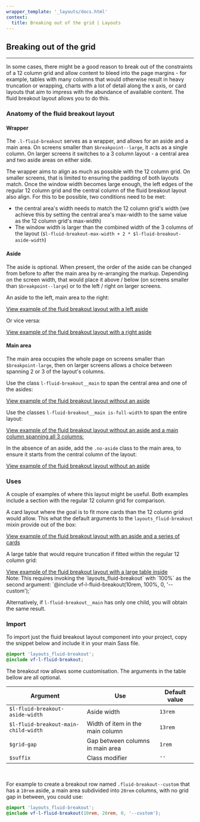 ```yaml
---
wrapper_template: '_layouts/docs.html'
context:
  title: Breaking out of the grid | Layouts
---
```


## Breaking out of the grid

<hr>

In some cases, there might be a good reason to break out of the constraints of a 12 column grid and allow content to bleed into the page margins - for example, tables with many columns that would otherwise result in heavy truncation or wrapping, charts with a lot of detail along the x axis, or card layouts that aim to impress with the abundance of available content. The fluid breakout layout allows you to do this.

### Anatomy of the fluid breakout layout

#### Wrapper

The `.l-fluid-breakout` serves as a wrapper, and allows for an aside and a main area. On screens smaller than `$breakpoint--large`, it acts as a single column. On larger screens it switches to a 3 column layout - a central area and two aside areas on either side.

The wrapper aims to align as much as possible with the 12 column grid. On smaller screens, that is limited to ensuring the padding of both layouts match. Once the window width becomes large enough, the left edges of the regular 12 column grid and the central column of the fluid breakout layout also align. For this to be possible, two conditions need to be met:

- the central area's width needs to match the 12 column grid's width (we achieve this by setting the central area's max-width to the same value as the 12 column grid's max-width)
- The window width is larger than the combined width of the 3 columns of the layout (`$l-fluid-breakout-max-width + 2 * $l-fluid-breakout-aside-width`)

#### Aside

The aside is optional. When present, the order of the aside can be changed from before to after the main area by re-arranging the markup. Depending on the screen width, that would place it above / below (on screens smaller than `$breakpoint--large`) or to the left / right on larger screens.

An aside to the left, main area to the right:

<div class="embedded-example"><a href="/docs/examples/layouts/fluid-breakout/fluid-breakout-left-aside/" class="js-example">
View example of the fluid breakout layout with a left aside
</a></div>

Or vice versa:

<div class="embedded-example"><a href="/docs/examples/layouts/fluid-breakout/fluid-breakout-right-aside/" class="js-example">
View example of the fluid breakout layout with a right aside
</a></div>

#### Main area

The main area occupies the whole page on screens smaller than `$breakpoint-large`, then on larger screens allows a choice between spanning 2 or 3 of the layout's columns.

Use the class `l-fluid-breakout__main` to span the central area and one of the asides:

<div class="embedded-example"><a href="/docs/examples/layouts/fluid-breakout/fluid-breakout-left-aside/" class="js-example">
View example of the fluid breakout layout without an aside
</a></div>

Use the classes `l-fluid-breakout__main is-full-width` to span the entire layout:

<div class="embedded-example"><a href="/docs/examples/layouts/fluid-breakout/fluid-breakout-full/" class="js-example">
View example of the fluid breakout layout without an aside and a main column spanning all 3 columns:
</a></div>

In the absence of an aside, add the `.no-aside` class to the main area, to ensure it starts from the central column of the layout:

<div class="embedded-example"><a href="/docs/examples/layouts/fluid-breakout/fluid-breakout-no-aside/" class="js-example">
View example of the fluid breakout layout without an aside
</a></div>

### Uses

A couple of examples of where this layout might be useful. Both examples include a section with the regular 12 column grid for comparison.

A card layout where the goal is to fit more cards than the 12 column grid would allow. This what the default arguments to the `layouts_fluid-breakout` mixin provide out of the box:

<div class="embedded-example"><a href="/docs/examples/layouts/fluid-breakout/fluid-breakout-cards-and-aside/" class="js-example">
View example of the fluid breakout layout with an aside and a series of cards
</a></div>

A large table that would require truncation if fitted within the regular 12 column grid:

<div class="embedded-example"><a href="/docs/examples/layouts/fluid-breakout/fluid-breakout-full--cve-table/" class="js-example">
View example of the fluid breakout layout with a large table inside
</a></div>
Note: This requires invoking the `layouts_fluid-breakout` with `100%` as the second argument: `@include vf-l-fluid-breakout(10rem, 100%, 0, '--custom');`

Alternatively, if `l-fluid-breakout__main` has only one child, you will obtain the same result.

### Import

To import just the fluid breakout layout component into your project, copy the snippet below and include it in your main Sass file.

```scss
@import 'layouts_fluid-breakout';
@include vf-l-fluid-breakout;
```

The breakout row allows some customisation. The arguments in the table bellow are all optional.

| Argument                             | Use                              | Default value |
| ------------------------------------ | -------------------------------- | ------------- |
| `$l-fluid-breakout-aside-width`      | Aside width                      | `13rem`       |
| `$l-fluid-breakout-main-child-width` | Width of item in the main column | `13rem`       |
| `$grid-gap`                          | Gap between columns in main area | `1rem`        |
| `$suffix`                            | Class modifier                   | `''`          |

<br>

For example to create a breakout row named `.fluid-breakout--custom` that has a `10rem` aside, a main area subdivided into `20rem` columns, with no grid gap in between, you could use:

```scss
@import 'layouts_fluid-breakout';
@include vf-l-fluid-breakout(10rem, 20rem, 0, '--custom');
```

